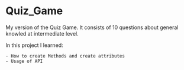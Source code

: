 # Quiz_Game
My version of the Quiz Game. It consists of 10 questions about general knowled at intermediate level. 

In this project I learned:

    - How to create Methods and create attributes
    - Usage of API
